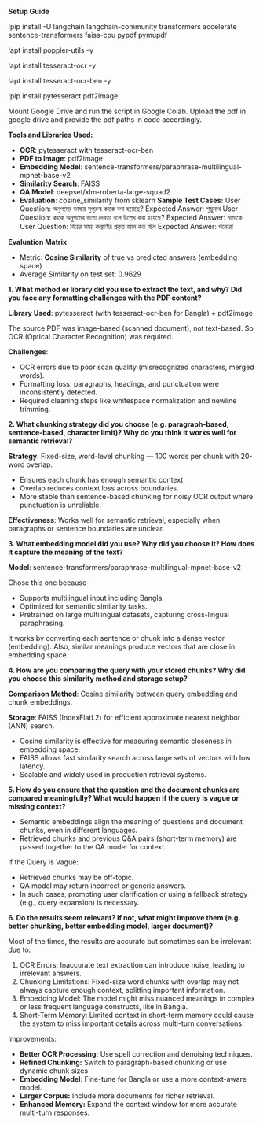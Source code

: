 **Setup Guide**

\!pip install \-U langchain langchain-community transformers accelerate sentence-transformers faiss-cpu pypdf pymupdf

\!apt install poppler-utils \-y

\!apt install tesseract-ocr \-y

\!apt install tesseract-ocr-ben \-y

\!pip install pytesseract pdf2image

Mount Google Drive and run the script in Google Colab. Upload the pdf in google drive and provide the pdf paths in code accordingly. 

**Tools and Libraries Used:**

* **OCR**: pytesseract with tesseract-ocr-ben  
* **PDF to Image**: pdf2image  
* **Embedding Model**: sentence-transformers/paraphrase-multilingual-mpnet-base-v2  
* **Similarity Search**: FAISS  
* **QA Model**: deepset/xlm-roberta-large-squad2  
* **Evaluation**: cosine\_similarity from sklearn
**Sample Test Cases:**
User Question: অনুপমের ভাষায় সুপুরুষ কাকে বলা হয়েছে?
Expected Answer: শুম্ভুনাথ
User Question: কাকে অনুপমের ভাগ্য দেবতা বলে উল্লেখ করা হয়েছে?
Expected Answer: মামাকে
User Question: বিয়ের সময় কল্যাণীর প্রকৃত বয়স কত ছিল
Expected Answer: পনেরো

**Evaluation Matrix**

* Metric: **Cosine Similarity** of true vs predicted answers (embedding space)  
* Average Similarity on test set: 0.9629

**1\. What method or library did you use to extract the text, and why? Did you face any formatting challenges with the PDF content?**

**Library Used**: pytesseract (with tesseract-ocr-ben for Bangla) \+ pdf2image

The source PDF was image-based (scanned document), not text-based. So OCR (Optical Character Recognition) was required.

**Challenges**:

* OCR errors due to poor scan quality (misrecognized characters, merged words).  
* Formatting loss: paragraphs, headings, and punctuation were inconsistently detected.  
* Required cleaning steps like whitespace normalization and newline trimming.

**2\. What chunking strategy did you choose (e.g. paragraph-based, sentence-based, character limit)? Why do you think it works well for semantic retrieval?**

**Strategy**: Fixed-size, word-level chunking — 100 words per chunk with 20-word overlap.

* Ensures each chunk has enough semantic context.  
* Overlap reduces context loss across boundaries.  
* More stable than sentence-based chunking for noisy OCR output where punctuation is unreliable.

**Effectiveness**: Works well for semantic retrieval, especially when paragraphs or sentence boundaries are unclear.

**3\. What embedding model did you use? Why did you choose it? How does it capture the meaning of the text?**

**Model**: sentence-transformers/paraphrase-multilingual-mpnet-base-v2

Chose this one because-

* Supports multilingual input including Bangla.  
* Optimized for semantic similarity tasks.  
* Pretrained on large multilingual datasets, capturing cross-lingual paraphrasing.

It works by converting each sentence or chunk into a dense vector (embedding). Also, similar meanings produce vectors that are close in embedding space.

**4\. How are you comparing the query with your stored chunks? Why did you choose this similarity method and storage setup?**

**Comparison Method**: Cosine similarity between query embedding and chunk embeddings.

**Storage**: FAISS (IndexFlatL2) for efficient approximate nearest neighbor (ANN) search.

* Cosine similarity is effective for measuring semantic closeness in embedding space.  
* FAISS allows fast similarity search across large sets of vectors with low latency.  
* Scalable and widely used in production retrieval systems.

**5\. How do you ensure that the question and the document chunks are compared meaningfully? What would happen if the query is vague or missing context?**

* Semantic embeddings align the meaning of questions and document chunks, even in different languages.  
* Retrieved chunks and previous Q\&A pairs (short-term memory) are passed together to the QA model for context.

If the Query is Vague:

* Retrieved chunks may be off-topic.  
* QA model may return incorrect or generic answers.  
* In such cases, prompting user clarification or using a fallback strategy (e.g., query expansion) is necessary.

**6\. Do the results seem relevant? If not, what might improve them (e.g. better chunking, better embedding model, larger document)?**

Most of the times, the results are accurate but sometimes can be irrelevant due to:

1. OCR Errors: Inaccurate text extraction can introduce noise, leading to irrelevant answers.  
2. Chunking Limitations: Fixed-size word chunks with overlap may not always capture enough context, splitting important information.  
3. Embedding Model: The model might miss nuanced meanings in complex or less frequent language constructs, like in Bangla.  
4. Short-Term Memory: Limited context in short-term memory could cause the system to miss important details across multi-turn conversations.

Improvements:

* **Better OCR Processing:** Use spell correction and denoising techniques.  
* **Refined Chunking:** Switch to paragraph-based chunking or use dynamic chunk sizes  
* **Embedding Model**: Fine-tune for Bangla or use a more context-aware model.  
* **Larger Corpus:** Include more documents for richer retrieval.  
* **Enhanced Memory:** Expand the context window for more accurate multi-turn responses.

